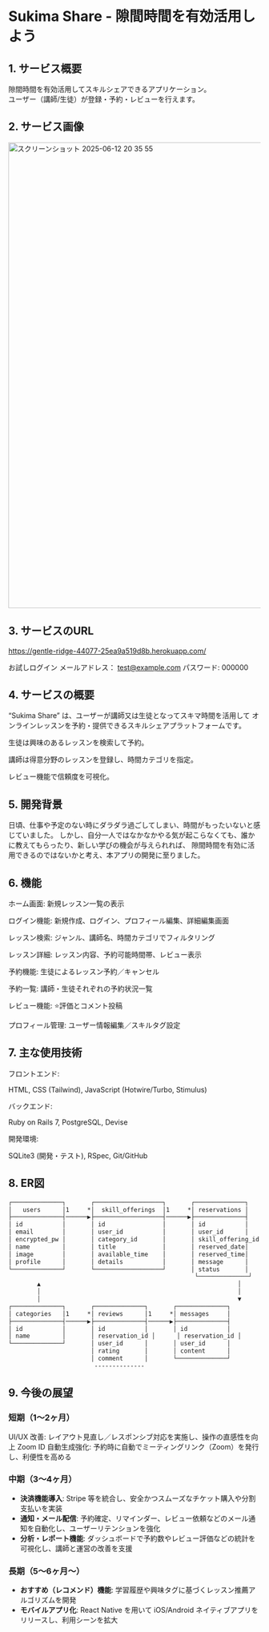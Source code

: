 # Sukima Share - 隙間時間を有効活用しよう

##  1. サービス概要


隙間時間を有効活用してスキルシェアできるアプリケーション。  
ユーザー（講師/生徒）が登録・予約・レビューを行えます。

## 2. サービス画像

<img width="931" alt="スクリーンショット 2025-06-12 20 35 55" src="https://github.com/user-attachments/assets/e4f0b763-0d99-40ff-8dcc-944ee83dba3d" />


## 3. サービスのURL


https://gentle-ridge-44077-25ea9a519d8b.herokuapp.com/

お試しログイン メールアドレス： test@example.com     パスワード: 000000

## 4. サービスの概要


“Sukima Share” は、ユーザーが講師又は生徒となってスキマ時間を活用して
オンラインレッスンを予約・提供できるスキルシェアプラットフォームです。

生徒は興味のあるレッスンを検索して予約。

講師は得意分野のレッスンを登録し、時間カテゴリを指定。

レビュー機能で信頼度を可視化。

## 5. 開発背景

日頃、仕事や予定のない時にダラダラ過ごしてしまい、時間がもったいないと感じていました。
しかし、自分一人ではなかなかやる気が起こらなくても、誰かに教えてもらったり、新しい学びの機会が与えられれば、
隙間時間を有効に活用できるのではないかと考え、本アプリの開発に至りました。

## 6. 機能


ホーム画面: 新規レッスン一覧の表示

ログイン機能: 新規作成、ログイン、プロフィール編集、詳細編集画面

レッスン検索: ジャンル、講師名、時間カテゴリでフィルタリング

レッスン詳細: レッスン内容、予約可能時間帯、レビュー表示

予約機能: 生徒によるレッスン予約／キャンセル

予約一覧: 講師・生徒それぞれの予約状況一覧

レビュー機能: ⭐️評価とコメント投稿

プロフィール管理: ユーザー情報編集／スキルタグ設定


## 7. 主な使用技術

フロントエンド: 

HTML, CSS (Tailwind), JavaScript (Hotwire/Turbo, Stimulus)

バックエンド: 

Ruby on Rails 7, PostgreSQL, Devise

開発環境: 

SQLite3 (開発・テスト), RSpec, Git/GitHub


## 8. ER図

```txt
┌──────────────┐       ┌───────────────────┐       ┌──────────────┐
│   users      │1     *│  skill_offerings  │1     *│ reservations │
├──────────────┤──────▶├───────────────────┤──────▶├──────────────┤
│ id           │       │ id                │       │ id           │
│ email        │       │ user_id           │       │ user_id      │
│ encrypted_pw │       │ category_id       │       │ skill_offering_id │
│ name         │       │ title             │       │ reserved_date│
│ image        │       │ available_time    │       │ reserved_time│
│ profile      │       │ details           │       │ message      │
└──────────────┘       └───────────────────┘       │ status       │
                                                    └──────────────┘
        ▲                                                       │
        │                                                       │
        │                                                       ▼
┌──────────────┐       ┌──────────────┐       ┌──────────────┐
│ categories   │1     *│ reviews      │1     *│ messages     │
├──────────────┤──────▶├──────────────┤──────▶├──────────────┤
│ id           │       │ id           │       │ id           │
│ name         │       │ reservation_id │      │ reservation_id │
└──────────────┘       │ user_id      │       │ user_id      │
                       │ rating       │       │ content      │
                       │ comment      │       └──────────────┘
                        --------------
```

## 9. 今後の展望

### 短期（1〜2ヶ月）

UI/UX 改善: レイアウト見直し／レスポンシブ対応を実施し、操作の直感性を向上
Zoom ID 自動生成強化: 予約時に自動でミーティングリンク（Zoom）を発行し、利便性を高める

### 中期（3〜4ヶ月）
- **決済機能導入**: Stripe 等を統合し、安全かつスムーズなチケット購入や分割支払いを実装
- **通知・メール配信**: 予約確定、リマインダー、レビュー依頼などのメール通知を自動化し、ユーザーリテンションを強化
- **分析・レポート機能**: ダッシュボードで予約数やレビュー評価などの統計を可視化し、講師と運営の改善を支援

### 長期（5〜6ヶ月～）

- **おすすめ（レコメンド）機能**: 学習履歴や興味タグに基づくレッスン推薦アルゴリズムを開発
- **モバイルアプリ化**: React Native を用いて iOS/Android ネイティブアプリをリリースし、利用シーンを拡大
